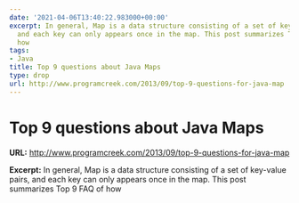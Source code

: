 ```yaml
---
date: '2021-04-06T13:40:22.983000+00:00'
excerpt: In general, Map is a data structure consisting of a set of key-value pairs,
  and each key can only appears once in the map. This post summarizes Top 9 FAQ of
  how
tags:
- Java
title: Top 9 questions about Java Maps
type: drop
url: http://www.programcreek.com/2013/09/top-9-questions-for-java-map
---
```


# Top 9 questions about Java Maps

**URL:** http://www.programcreek.com/2013/09/top-9-questions-for-java-map

**Excerpt:** In general, Map is a data structure consisting of a set of key-value pairs, and each key can only appears once in the map. This post summarizes Top 9 FAQ of how
